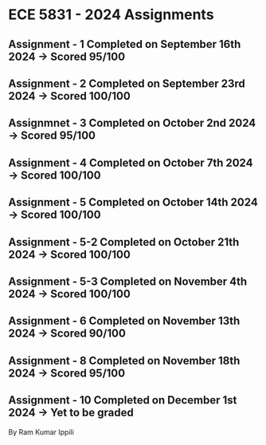 # ECE 5831 - 2024 Assignments

## Assignment - 1 Completed on September 16th 2024 -> Scored 95/100

## Assignment - 2 Completed on September 23rd 2024 -> Scored 100/100

## Assignmnet - 3 Completed on October 2nd 2024 -> Scored 95/100

## Assignment - 4 Completed on October 7th 2024 -> Scored 100/100

## Assignment - 5 Completed on October 14th 2024 -> Scored 100/100

## Assignment - 5-2 Completed on October 21th 2024 -> Scored 100/100

## Assignment - 5-3 Completed on November 4th 2024 -> Scored 100/100

## Assignment - 6 Completed on November 13th 2024 -> Scored 90/100

## Assignment - 8 Completed on November 18th 2024 -> Scored 95/100

## Assignment - 10 Completed on December 1st 2024 -> Yet to be graded

By Ram Kumar Ippili
